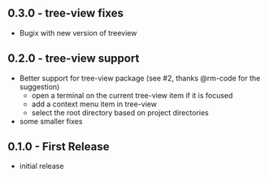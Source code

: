 ## 0.3.0 - tree-view fixes
* Bugix with new version of treeview
## 0.2.0 - tree-view support
* Better support for tree-view package (see #2, thanks @rm-code for the suggestion)
  * open a terminal on the current tree-view item if it is focused
  * add a context menu item in tree-view
  * select the root directory based on project directories
* some smaller fixes
## 0.1.0 - First Release
* initial release
